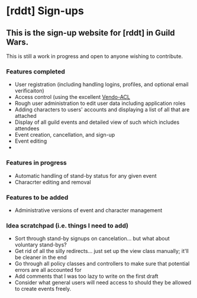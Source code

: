 # [rddt] Sign-ups
## This is the sign-up website for [rddt] in Guild Wars.

This is still a work in progress and open to anyone wishing to contribute.

### Features completed
* User registration (including handling logins, profiles, and optional email verificaiton)
* Access control (using the excellent [Vendo-ACL](http://github.com/vendo/acl)
* Rough user administration to edit user data including application roles
* Adding characters to users' accounts and displaying a list of all that are attached
* Display of all guild events and detailed view of such which includes attendees
* Event creation, cancellation, and sign-up
* Event editing
* 
### Features in progress
* Automatic handling of stand-by status for any given event
* Characrter editing and removal

### Features to be added
* Administrative versions of event and character management


### Idea scratchpad (i.e. things I need to add)
* Sort through stand-by signups on cancelation... but what about voluntary stand-bys?
* Get rid of all the silly redirects... just set up the view class manually; it'll be cleaner in the end
* Go through all policy classes and controllers to make sure that potential errors are all accounted for
* Add comments that I was too lazy to write on the first draft
* Consider what general users will need access to should they be allowed to create events freely.
